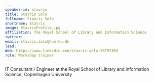 ```yaml
---
speaker-id: stavris
title: Stavris Solo
fullname: Stavris Solo  
shortname: Stavris
image: StavrisProfile.jpg
affiliation: The Royal School of Library and Information Science
twitter:
email: stavris.solo@hum.ku.dk  
lead:
Web: https://www.linkedin.com/stavris-solo-30797369
role: Workshop trainer
---
```

IT Consultant / Engineer at the Royal School of Library and Information Science, Copenhagen University
